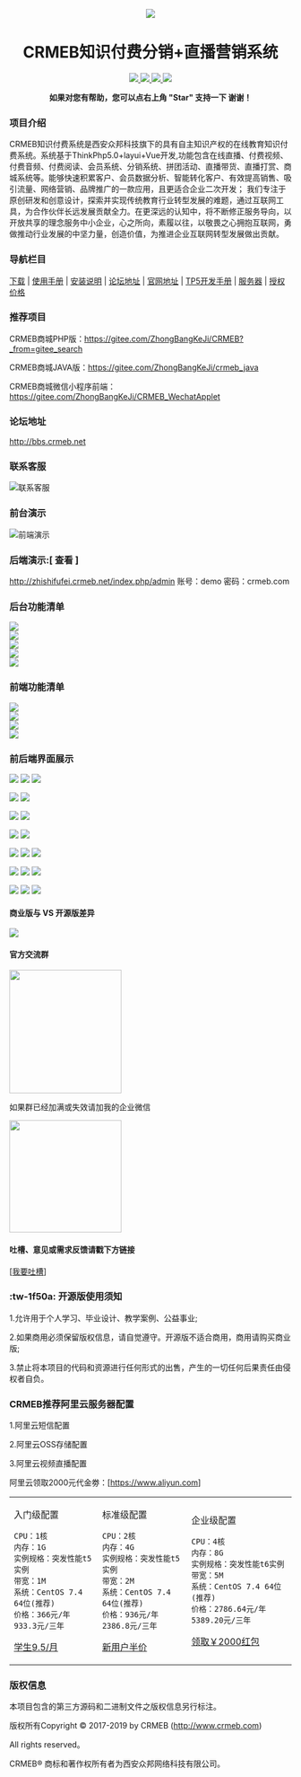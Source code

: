 
<p align="center">
    <img src="https://images.gitee.com/uploads/images/2018/1214/151026_2299df23_892944.gif" />
</p>
<h1 align="center">CRMEB知识付费分销+直播营销系统</h1> 
<p align="center">
    <a href="http://www.crmeb.com">
        <img src="https://img.shields.io/badge/OfficialWebsite-CRMEB-yellow.svg" />
    </a>

<a href="http://www.crmeb.com">
        <img src="https://img.shields.io/badge/Licence-GPL3.0-green.svg?style=flat" />
    </a>
    <a href="http://www.crmeb.com">
        <img src="https://img.shields.io/badge/Edition-3.0-blue.svg" />
    </a>
     <a href="https://gitee.com/ZhongBangKeJi/CRMEB/repository/archive/master.zip">
        <img src="https://img.shields.io/badge/download-80m-red.svg" />
    </a>
    </p>
<p align="center">    
    <b>如果对您有帮助，您可以点右上角 "Star" 支持一下 谢谢！</b>
</p>

### 项目介绍

CRMEB知识付费系统是西安众邦科技旗下的具有自主知识产权的在线教育知识付费系统。系统基于ThinkPhp5.0+layui+Vue开发,功能包含在线直播、付费视频、付费音频、付费阅读、会员系统、分销系统、拼团活动、直播带货、直播打赏、商城系统等。能够快速积累客户、会员数据分析、智能转化客户、有效提高销售、吸引流量、网络营销、品牌推广的一款应用，且更适合企业二次开发；
我们专注于原创研发和创意设计，探索并实现传统教育行业转型发展的难题，通过互联网工具，为合作伙伴长远发展贡献全力。在更深远的认知中，将不断修正服务导向，以开放共享的理念服务中小企业，心之所向，素履以往，以敬畏之心拥抱互联网，勇做推动行业发展的中坚力量，创造价值，为推进企业互联网转型发展做出贡献。

### 导航栏目

[下载](https://gitee.com/ZhongBangKeJi/crmeb_zzff_class/tree/master)
 | [使用手册](https://help.crmeb.net)
 | [安装说明](http://help.crmeb.net/crmeb_zsff/1514710)
 | [论坛地址](http://bbs.crmeb.net)
 | [官网地址](https://www.crmeb.com)
 | [TP5开发手册](https://www.kancloud.cn/manual/thinkphp5/118003)
 | [服务器](https://promotion.aliyun.com/ntms/yunparter/invite.html?userCode=dligum2z)
 | [授权价格](https://www.crmeb.com)

### 推荐项目

CRMEB商城PHP版：https://gitee.com/ZhongBangKeJi/CRMEB?_from=gitee_search

CRMEB商城JAVA版：https://gitee.com/ZhongBangKeJi/crmeb_java

CRMEB商城微信小程序前端：https://gitee.com/ZhongBangKeJi/CRMEB_WechatApplet

###  论坛地址
http://bbs.crmeb.net
###  联系客服
![联系客服](/readme/images/kefu.jpg)
###  前台演示
![前端演示](/readme/images/扫码关注.jpg)
### 后端演示:[ 查看 ]
http://zhishifufei.crmeb.net/index.php/admin 账号：demo    密码：crmeb.com
###  后台功能清单
![](/readme/images/admin1.png)        
![](/readme/images/admin2.png)        
![](/readme/images/admin3.png)        
![](/readme/images/admin4.png)        
![](/readme/images/admin5.png)        
###  前端功能清单
![](/readme/images/home1.png)<br>
![](/readme/images/home2.png)<br>
![](/readme/images/home3.png)<br>
![](/readme/images/home4.png)<br>
###  前后端界面展示
![](/readme/images/界面1.jpg)
![](/readme/images/界面4.jpeg)
![](/readme/images/界面2.jpg)

![](/readme/images/界面3.jpg)
![](/readme/images/后台1.png)

![](/readme/images/后台2.png)
![](/readme/images/后台3.png)

![](/readme/images/后台4.png)
![](/readme/images/后台5.png)

![](/readme/images/后台6.png)
![](/readme/images/后台7.png)
![](/readme/images/后台8.png)

![](/readme/images/后台9.png)
![](/readme/images/后台10.png)
![](/readme/images/后台11.png)

![](/readme/images/后台12.png)
![](/readme/images/后台13.png)
![](/readme/images/后台14.png)
#### 商业版与 VS 开源版差异
![](/readme/images/开源_付费对比.jpg)
####  官方交流群
<img src="/readme/images/1222.png"  height="220" width="200">

如果群已经加满或失效请加我的企业微信

<img src="/readme/images/456.png"  height="200" width="200">

#### 吐槽、意见或需求反馈请戳下方链接   
[<a href="http://bbs.crmeb.net/forum.php?mod=viewthread&tid=3474&page=1&extra=#pid24388">我要吐槽</a>]
###   :tw-1f50a: 开源版使用须知
1.允许用于个人学习、毕业设计、教学案例、公益事业;

2.如果商用必须保留版权信息，请自觉遵守。开源版不适合商用，商用请购买商业版;

3.禁止将本项目的代码和资源进行任何形式的出售，产生的一切任何后果责任由侵权者自负。

### CRMEB推荐阿里云服务器配置
1.阿里云短信配置

2.阿里云OSS存储配置

3.阿里云视频直播配置

阿里云领取2000元代金劵：[<a href="https://promotion.aliyun.com/ntms/yunparter/invite.html?userCode=dligum2z">https://www.aliyun.com</a>]
 <table><tr><td> 
 
 入门级配置
 ```
 CPU：1核
 内存：1G
 实例规格：突发性能t5实例
 带宽：1M
 系统：CentOS 7.4 64位(推荐)
 价格：366元/年 933.3元/三年
 ```
 <a href="https://promotion.aliyun.com/ntms/yunparter/invite.html?userCode=dligum2z">学生9.5/月</a>
   </td>
 <td>
 
 标准级配置
 ```
 CPU：2核
 内存：4G
 实例规格：突发性能t5实例
 带宽：2M
 系统：CentOS 7.4 64位(推荐)
 价格：936元/年 2386.8元/三年
 ```
 <a href="https://promotion.aliyun.com/ntms/yunparter/invite.html?userCode=dligum2z">新用户半价</a>
 
   </td>
   <td>
 
 企业级配置
 ```
 CPU：4核
 内存：8G
 实例规格：突发性能t6实例
 带宽：5M
 系统：CentOS 7.4 64位(推荐)
 价格：2786.64元/年 5389.20元/三年
 ```
 <a href="https://promotion.aliyun.com/ntms/yunparter/invite.html?userCode=dligum2z">领取￥2000红包</a>
 
   </td>
   </tr></table>
   
### 版权信息

本项目包含的第三方源码和二进制文件之版权信息另行标注。

版权所有Copyright © 2017-2019 by CRMEB (http://www.crmeb.com)

All rights reserved。

CRMEB® 商标和著作权所有者为西安众邦网络科技有限公司。    
    






